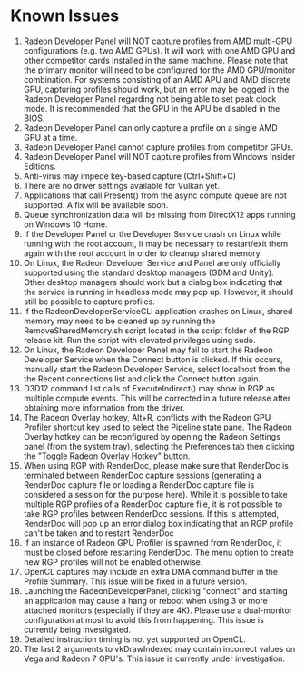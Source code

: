 # Known Issues

1)  Radeon Developer Panel will NOT capture profiles from AMD multi-GPU configurations (e.g. two AMD GPUs). It will work with one AMD GPU and other competitor cards installed in the same machine. Please note that the primary monitor will need to be configured for the AMD GPU/monitor combination. For systems consisting of an AMD APU and AMD discrete GPU, capturing profiles should work, but an error may be logged in the Radeon Developer Panel regarding not being able to set peak clock mode. It is recommended that the GPU in the APU be disabled in the BIOS.
2)  Radeon Developer Panel can only capture a profile on a single AMD GPU at a time.
3)  Radeon Developer Panel cannot capture profiles from competitor GPUs.
4)  Radeon Developer Panel will NOT capture profiles from Windows Insider Editions.
5)  Anti-virus may impede key-based capture (Ctrl+Shift+C)
6)  There are no driver settings available for Vulkan yet.
7)  Applications that call Present() from the async compute queue are not supported. A fix will be available soon.
8)  Queue synchronization data will be missing from DirectX12 apps running on Windows 10 Home.
9)  If the Developer Panel or the Developer Service crash on Linux while running with the root account, it may be necessary to restart/exit them again with the root account in order to cleanup shared memory.
10) On Linux, the Radeon Developer Service and Panel are only officially supported using the standard desktop managers (GDM and Unity). Other desktop managers should work but a dialog box indicating that the service is running in headless mode may pop up. However, it should still be possible to capture profiles.
11) If the RadeonDeveloperServiceCLI application crashes on Linux, shared memory may need to be cleaned up by running the RemoveSharedMemory.sh script located in the script folder of the RGP release kit. Run the script with elevated privileges using sudo.
12) On Linux, the Radeon Developer Panel may fail to start the Radeon Developer Service when the Connect button is clicked. If this occurs, manually start the Radeon Developer Service, select localhost from the the Recent connections list and click the Connect button again.
13) D3D12 command list calls of ExecuteIndirect() may show in RGP as multiple compute events. This will be corrected in a future release after obtaining more information from the driver.
14) The Radeon Overlay hotkey, Alt+R, conflicts with the Radeon GPU Profiler shortcut key used to select the Pipeline state pane.  The Radeon Overlay hotkey can be reconfigured by opening the Radeon Settings panel (from the system tray), selecting the Preferences tab then clicking the "Toggle Radeon Overlay Hotkey" button.
15) When using RGP with RenderDoc, please make sure that RenderDoc is terminated between RenderDoc capture sessions (generating a RenderDoc capture file or loading a RenderDoc capture file is considered a session for the purpose here). While it is possible to take multiple RGP profiles of a RenderDoc capture file, it is not possible to take RGP profiles between RenderDoc sessions. If this is attempted, RenderDoc will pop up an error dialog box indicating that an RGP profile can't be taken and to restart RenderDoc
16) If an instance of Radeon GPU Profiler is spawned from RenderDoc, it must be closed before restarting RenderDoc.  The menu option to create new RGP profiles will not be enabled otherwise.
17) OpenCL captures may include an extra DMA command buffer in the Profile Summary. This issue will be fixed in a future version.
18) Launching the RadeonDeveloperPanel, clicking "connect" and starting an application may cause a hang or reboot when using 3 or more attached monitors (especially if they are 4K). Please use a dual-monitor configuration at most to avoid this from happening. This issue is currently being investigated.
19) Detailed instruction timing is not yet supported on OpenCL.
20) The last 2 arguments to vkDrawIndexed may contain incorrect values on Vega and Radeon 7 GPU's. This issue is currently under investigation.
